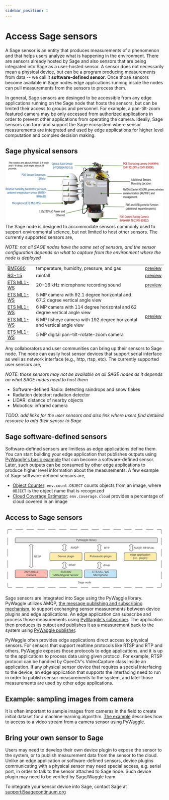 ```yaml
---
sidebar_position: 1
---
```


# Access Sage sensors
A Sage sensor is an entity that produces measurements of a phenomenon and that helps users analyze what is happening in the environment. There are sensors already hosted by Sage and also sensors that are being integrated into Sage as a user-hosted sensor. A sensor does not necessarily mean a physical device, but can be a program producing measurements from data -- we call it __software-defined sensor__. Once those sensors become available in Sage nodes edge applications running inside the nodes can pull measurements from the sensors to process them.

In general, Sage sensors are desinged to be accessible from any edge applications running on the Sage node that hosts the sensors, but can be limited their access to groups and personnel. For example, a pan-tilt-zoom featured camera may be only accessed from authorized applications in order to prevent other applications from operating the camera. Ideally, Sage sensors can form and support the Sage ecosystem where sensor measurements are integrated and used by edge applications for higher level computation and complex decision making.

## Sage physical sensors
![Figure 1: Sensors of Sage node](./images/Sage_Node.jpg)
The Sage node is designed to accommodate sensors commonly used to support environmental science, but not limited to host other sensors. The currently supported sensors are,

_NOTE: not all SAGE nodes have the same set of sensors, and the sensor configuration depends on what to capture from the environment where the node is deployed_

<table className="full-width">
  <tbody>
    <tr>
      <td><a href="https://sage-commons.sdsc.edu/dataset/bme680">BME680</a></td>
      <td>temperature, humidity, pressure, and gas</td>
      <td>
        <a href="https://portal.sagecontinuum.org/data-browser?apps=plugin-iio.*&window=h">preview</a>
      </td>
    </tr>
    <tr>
      <td><a href="https://sage-commons.sdsc.edu/dataset/rg-15">RG-15</a></td>
      <td>rainfall</td>
      <td><a href="https://portal.sagecontinuum.org/data-browser?apps=plugin-raingauge.*&window=h">preview</a></td>
    </tr>
    <tr>
      <td><a href="https://www.a1securitycameras.com/ets-ml1-ws.html">ETS ML1-WS</a></td>
      <td>20-16 kHz microphone recording sound</td>
      <td><a href="https://portal.sagecontinuum.org/data-browser?apps=plugin-audio-sampler.*&window=h">preview</a></td>
    </tr>
    <tr>
      <td><a href="https://www.a1securitycameras.com/ets-ml1-ws.html">ETS ML1-WS</a></td>
      <td>5 MP camera with 92.1 degree horizontal and 67.2 degree vertical angle view</td>
      <td rowSpan="4"><a href="https://portal.sagecontinuum.org/data-browser?apps=plugin-image-sampler.*&window=h">preview</a></td>
    </tr>
      <tr>
      <td><a href="https://www.a1securitycameras.com/ets-ml1-ws.html">ETS ML1-WS</a></td>
      <td>6 MP camera with 114 degree horizontal and 62 degree vertical angle view</td>
    </tr>
      <tr>
      <td><a href="https://www.a1securitycameras.com/ets-ml1-ws.html">ETS ML1-WS</a></td>
      <td>6 MP fisheye camera with 192 degree horizontal and vertical angle view</td>
    </tr>
    <tr>
      <td><a href="https://www.a1securitycameras.com/ets-ml1-ws.html">ETS ML1-WS</a></td>
      <td>5 MP digital pan-tilt-rotate-zoom camera</td>
    </tr>
  </tbody>
</table>

<!-- we might want to switch back to a list when there is camera filtering in data preview?
- [BME680](https://sage-commons.sdsc.edu/dataset/bme680): temperature, humidity, pressure, and gas ()
- [RG-15](https://sage-commons.sdsc.edu/dataset/rg-15): rainfall
- [ETS ML1-WS](https://www.a1securitycameras.com/ets-ml1-ws.html): 20-16 kHz microphone recording sound
- [XNV-8080R](https://sage-commons.sdsc.edu/dataset/xnv-8080r): 5 MP camera with 92.1 degree horizontal and 67.2 degree vertical angle view
- [XNV-8082R](https://sage-commons.sdsc.edu/dataset/xnv-8082r):  6 MP camera with 114 degree horizontal and 62 degree vertical angle view
- [XNF-8010RV](https://sage-commons.sdsc.edu/dataset/xnf-8010rv): 6 MP fisheye camera with 192 degree horizontal and vertical angle view
- [XNV-8081Z](https://sage-commons.sdsc.edu/dataset/xnv-8081z): 5 MP digital pan-tilt-rotate-zoom camera
-->

Any collaborators and user communities can bring up their sensors to Sage node. The node can easily host sensor devices that support serial interface as well as network interface (e.g., http, rtsp, etc). The currently supported user sensors are,

_NOTE: those sensors may not be available on all SAGE nodes as it depends on what SAGE nodes need to host them_
- Software-defined Radio: detecting raindrops and snow flakes
- Radiation detector: radiation detector
- LIDAR: distance of nearby objects
- Mobotics: infrared camera

_TODO: add links for the user sensors and also link where users find detailed resource to add their sensor to Sage_

## Sage software-defined sensors
Software-defined sensors are limitless as edge applications define them. You can start building your edge application that publishes outputs using [PyWaggle's basic example](https://github.com/waggle-sensor/pywaggle/blob/main/docs/writing-a-plugin.md#basic-example) that can become a software-defined sensor. Later, such outputs can be consumed by other edge applications to produce higher level information about the measurements. A few example of Sage software-defined sensors are,

- [Object Counter](https://portal.sagecontinuum.org/apps/app/theone/objcounter): `env.count.OBJECT` counts objects from an image, where `OBJECT` is the object name that is recognized
- [Cloud Coverage Estimator](https://portal.sagecontinuum.org/apps/app/seonghapark/cloudcover-unet): `env.coverage.cloud` provides a percentage of cloud covered in an image

## Access to Sage sensors
![Figure 2: Access to sage sensors](./images/access_to_sensors.svg)

Sage sensors are integrated into Sage using the PyWaggle library. PyWaggle utilizes AMQP, [the message publishing and subscribing mechanism](https://www.amqp.org), to support exchanging sensor measurements between device plugins and edge applications. An edge application can subscribe and process those measurements using [PyWaggle's subscriber](https://github.com/waggle-sensor/pywaggle/blob/main/docs/writing-a-plugin.md#subscribing-to-other-measurements). The application then produces its output and publishes it as a measurement back to the system using [PyWaggle publisher](https://github.com/waggle-sensor/pywaggle/blob/main/docs/writing-a-plugin.md#more-about-the-publish-function).

PyWaggle often provides edge applications direct access to physical sensors. For sensors that support realtime protocols like RTSP and RTP and others, PyWaggle exposes those protocols to edge applications, and it is up to the applications to process data using given protocol. For example, RTSP protocol can be handled by OpenCV's VideoCapture class inside an application. If any physical sensor device that requires a special interfacing to the device, an edge application that supports the interfacing need to run in order to publish sensor measurements to the system, and later those measurements are used by other edge applications.

## Example: sampling images from camera
It is often important to sample images from cameras in the field to create initial dataset for a machine learning algorithm. [The example](https://github.com/waggle-sensor/pywaggle/blob/main/docs/writing-a-plugin.md#accessing-a-video-stream) describes how to access to a video stream from a camera sensor using PyWaggle.

## Bring your own sensor to Sage
Users may need to develop their own device plugin to expose the sensor to the system, or to publish measurement data from the sensor to the cloud. Unlike an edge application or software-defined sensors, device plugins communicating with a physical sensor may need special access, e.g. serial port, in order to talk to the sensor attached to Sage node. Such device plugin may need to be verified by Sage/Waggle team.

To integrate your sensor device into Sage, contact Sage at support@sagecontinuum.org
